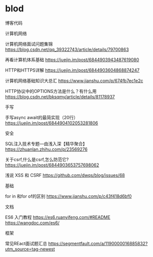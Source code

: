 # blod
博客代码


计算机网络

计算机网络面试问题集锦 https://blog.csdn.net/qq_39322743/article/details/79700863

再看计算机体系基础 https://juejin.im/post/6844903943487619080

HTTP和HTTPS详解 https://juejin.im/post/6844903604868874247

计算机网络基础知识大总汇 https://www.jianshu.com/p/674fb7ec1e2c

HTTP协议中的OPTIONS方法是什么？有什么用 https://blog.csdn.net/bksqmy/article/details/81178937


手写

手写async await的最简实现（20行）https://juejin.im/post/6844904102053281806


安全

SQL注入技术专题—由浅入深【精华聚合】 https://zhuanlan.zhihu.com/p/23569276

关于csrf,什么是csrf,怎么防范它?  https://juejin.im/post/6844903653757698062

浅说 XSS 和 CSRF https://github.com/dwqs/blog/issues/68


基础

for in 和for of的区别 https://www.jianshu.com/p/c43f418d6bf0



文档

ES6 入门教程 https://es6.ruanyifeng.com/#README  https://wangdoc.com/es6/


框架

常见REact面试题汇总 https://segmentfault.com/a/1190000016885832?utm_source=tag-newest
